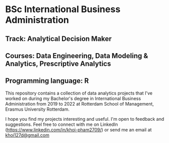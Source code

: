 # BSc International Business Administration
## Track: Analytical Decision Maker
## Courses: Data Engineering, Data Modeling & Analytics, Prescriptive Analytics
## Programming language: R

This repository contains a collection of data analytics projects that I've worked on during my Bachelor's degree in International Business Administration from 2019 to 2022 at  Rotterdam School of Management, Erasmus University Rotterdam.

I hope you find my projects interesting and useful. I'm open to feedback and suggestions. Feel free to connect with me on LinkedIn (https://www.linkedin.com/in/khoi-pham2709/) or send me an email at khoi127d@gmail.com
